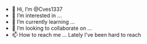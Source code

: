 - 👋 Hi, I’m @Cves1337
- 👀 I’m interested in ... 
- 🌱 I’m currently learning ...
- 💞️ I’m looking to collaborate on ...
- 📫 How to reach me ... Lately I've been hard to reach

<!---
Cves1337/Cves1337 is a ✨ special ✨ repository because its `README.md` (this file) appears on your GitHub profile.
You can click the Preview link to take a look at your changes.
--->

